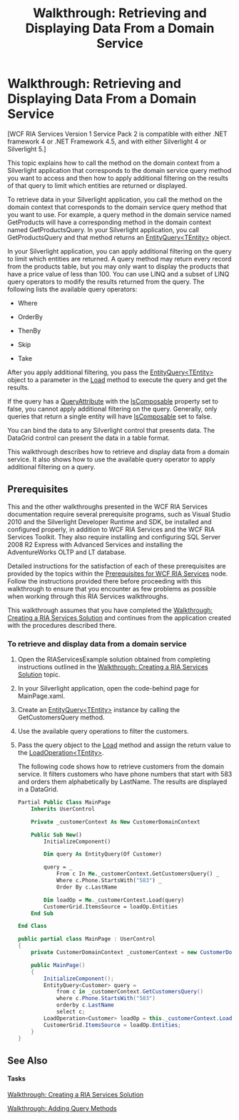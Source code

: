 ﻿---
title: 'Walkthrough: Retrieving and Displaying Data From a Domain Service'
TOCTitle: 'Walkthrough: Retrieving and Displaying Data From a Domain Service'
ms:assetid: ca12269d-d594-4e9c-ab82-da9010c7a3ba
ms:mtpsurl: https://msdn.microsoft.com/en-us/library/Ee707367(v=VS.91)
ms:contentKeyID: 27195675
ms.date: 08/19/2013
mtps_version: v=VS.91
dev_langs:
- vb
- csharp
---

# Walkthrough: Retrieving and Displaying Data From a Domain Service

\[WCF RIA Services Version 1 Service Pack 2 is compatible with either .NET framework 4 or .NET Framework 4.5, and with either Silverlight 4 or Silverlight 5.\]

This topic explains how to call the method on the domain context from a Silverlight application that corresponds to the domain service query method you want to access and then how to apply additional filtering on the results of that query to limit which entities are returned or displayed.

To retrieve data in your Silverlight application, you call the method on the domain context that corresponds to the domain service query method that you want to use. For example, a query method in the domain service named GetProducts will have a corresponding method in the domain context named GetProductsQuery. In your Silverlight application, you call GetProductsQuery and that method returns an [EntityQuery\<TEntity\>](ff422815\(v=vs.91\).md) object.

In your Silverlight application, you can apply additional filtering on the query to limit which entities are returned. A query method may return every record from the products table, but you may only want to display the products that have a price value of less than 100. You can use LINQ and a subset of LINQ query operators to modify the results returned from the query. The following lists the available query operators:

  - Where

  - OrderBy

  - ThenBy

  - Skip

  - Take

After you apply additional filtering, you pass the [EntityQuery\<TEntity\>](ff422815\(v=vs.91\).md) object to a parameter in the [Load](ff423329\(v=vs.91\).md) method to execute the query and get the results.

If the query has a [QueryAttribute](ff422090\(v=vs.91\).md) with the [IsComposable](ff422651\(v=vs.91\).md) property set to false, you cannot apply additional filtering on the query. Generally, only queries that return a single entity will have [IsComposable](ff422651\(v=vs.91\).md) set to false.

You can bind the data to any Silverlight control that presents data. The DataGrid control can present the data in a table format.

This walkthrough describes how to retrieve and display data from a domain service. It also shows how to use the available query operator to apply additional filtering on a query.

## Prerequisites

This and the other walkthroughs presented in the WCF RIA Services documentation require several prerequisite programs, such as Visual Studio 2010 and the Silverlight Developer Runtime and SDK, be installed and configured properly, in addition to WCF RIA Services and the WCF RIA Services Toolkit. They also require installing and configuring SQL Server 2008 R2 Express with Advanced Services and installing the AdventureWorks OLTP and LT database.

Detailed instructions for the satisfaction of each of these prerequisites are provided by the topics within the [Prerequisites for WCF RIA Services](gg512106\(v=vs.91\).md) node. Follow the instructions provided there before proceeding with this walkthrough to ensure that you encounter as few problems as possible when working through this RIA Services walkthroughs.

This walkthrough assumes that you have completed the [Walkthrough: Creating a RIA Services Solution](ee707376\(v=vs.91\).md) and continues from the application created with the procedures described there.

### To retrieve and display data from a domain service

1.  Open the RIAServicesExample solution obtained from completing instructions outlined in the [Walkthrough: Creating a RIA Services Solution](ee707376\(v=vs.91\).md) topic.

2.  In your Silverlight application, open the code-behind page for MainPage.xaml.

3.  Create an [EntityQuery\<TEntity\>](ff422815\(v=vs.91\).md) instance by calling the GetCustomersQuery method.

4.  Use the available query operations to filter the customers.

5.  Pass the query object to the [Load](ff423329\(v=vs.91\).md) method and assign the return value to the [LoadOperation\<TEntity\>](ff423147\(v=vs.91\).md).
    
    The following code shows how to retrieve customers from the domain service. It filters customers who have phone numbers that start with 583 and orders them alphabetically by LastName. The results are displayed in a DataGrid.
    
    ``` vb
    Partial Public Class MainPage
        Inherits UserControl
    
        Private _customerContext As New CustomerDomainContext
    
        Public Sub New()
            InitializeComponent()
    
            Dim query As EntityQuery(Of Customer)
    
            query = _
                From c In Me._customerContext.GetCustomersQuery() _
                Where c.Phone.StartsWith("583") _
                Order By c.LastName
    
            Dim loadOp = Me._customerContext.Load(query)
            CustomerGrid.ItemsSource = loadOp.Entities
        End Sub
    
    End Class
    ```
    
    ``` csharp
    public partial class MainPage : UserControl
    {
        private CustomerDomainContext _customerContext = new CustomerDomainContext();
    
        public MainPage()
        {
            InitializeComponent();
            EntityQuery<Customer> query = 
                from c in _customerContext.GetCustomersQuery()
                where c.Phone.StartsWith("583")
                orderby c.LastName
                select c;
            LoadOperation<Customer> loadOp = this._customerContext.Load(query);
            CustomerGrid.ItemsSource = loadOp.Entities;
        }
    }
    ```

## See Also

#### Tasks

[Walkthrough: Creating a RIA Services Solution](ee707376\(v=vs.91\).md)

[Walkthrough: Adding Query Methods](ee707362\(v=vs.91\).md)

